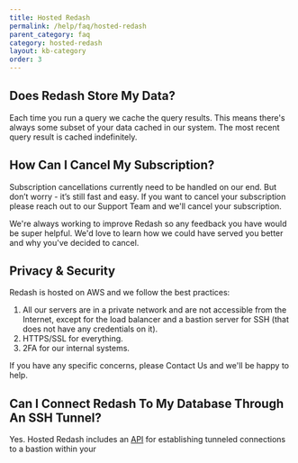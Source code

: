 ```yaml
---
title: Hosted Redash
permalink: /help/faq/hosted-redash
parent_category: faq
category: hosted-redash
layout: kb-category
order: 3
---
```


## Does Redash Store My Data?

Each time you run a query we cache the query results.  This means there's
always some subset of your data cached in our system. The most recent query
result is cached indefinitely.

## How Can I Cancel My Subscription?

Subscription cancellations currently need to be handled on our end.  But don’t
worry - it’s still fast and easy. If you want to cancel your subscription
please reach out to our Support Team and we'll cancel your subscription.

We're always working to improve Redash so any feedback you have would be super
helpful. We'd love to learn how we could have served you better and why you've
decided to cancel.

## Privacy & Security

Redash is hosted on AWS and we follow the best practices:

1. All our servers are in a private network and are not accessible from the Internet, except for the load balancer and a bastion server for SSH (that does not have any credentials on it). 
2. HTTPS/SSL for everything. 
3. 2FA for our internal systems.

If you have any specific concerns, please Contact Us and we'll be happy to
help.

## Can I Connect Redash To My Database Through An SSH Tunnel?

Yes. Hosted Redash includes an [API] for establishing tunneled connections to a
bastion within your

[API]: /help/user-guide/integrations-and-api/ssh-tunnel-api